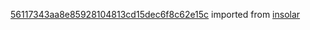 [56117343aa8e85928104813cd15dec6f8c62e15c](https://github.com/insolar/insolar/commit/56117343aa8e85928104813cd15dec6f8c62e15c) imported from [insolar](https://github.com/insolar/insolar)

